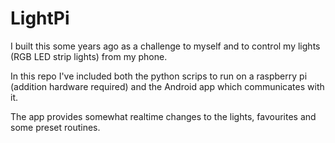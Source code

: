 # LightPi

I built this some years ago as a challenge to myself and to control my lights (RGB LED strip lights) from my phone.

In this repo I've included both the python scrips to run on a raspberry pi (addition hardware required) and the Android app which communicates with it.

The app provides somewhat realtime changes to the lights, favourites and some preset routines.
